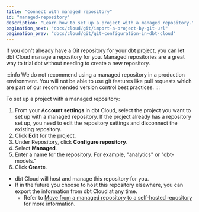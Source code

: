 ```yaml
---
title: "Connect with managed repository"
id: "managed-repository"
description: "Learn how to set up a project with a managed repository."
pagination_next: "docs/cloud/git/import-a-project-by-git-url"
pagination_prev: "docs/cloud/git/git-configuration-in-dbt-cloud"
---
```


If you don't already have a Git repository for your dbt project, you can let dbt Cloud manage a repository for you. Managed repositories are a great way to trial dbt without needing to create a new repository.

:::info
We do not recommend using a managed repository in a production environment. You will not be able to use git features like pull requests which are part of our recommended version control best practices.
:::

To set up a project with a managed repository:

1. From your A**ccount settings** in dbt Cloud, select the project you want to set up with a managed repository. If the project already has a repository set up, you need to edit the repository settings and disconnect the existing repository.
2. Click **Edit** for the project.
3. Under Repository, click **Configure repository**.
4. Select **Managed**.
5. Enter a name for the repository. For example, "analytics" or "dbt-models."
6. Click **Create**.
   <Lightbox src="/img/docs/dbt-cloud/cloud-configuring-dbt-cloud/managed-repo.png" title="Adding a managed repository"/>

- dbt Cloud will host and manage this repository for you.
- If in the future you choose to host this repository elsewhere, you can export the information from dbt Cloud at any time.
   - Refer to [Move from a managed repository to a self-hosted repository](/faqs/Git/managed-repo) for more information.
